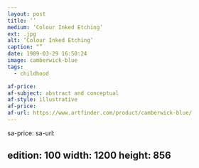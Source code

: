 ```yaml
---
layout: post
title: ‘’
medium: ‘Colour Inked Etching’
ext: .jpg
alt: ‘Colour Inked Etching’
caption: “”
date: 1989-03-29 16:50:24
image: camberwick-blue
tags:
  - childhood

af-price:
af-subject: abstract and conceptual
af-style: illustrative
af-price:
af-url: https://www.artfinder.com/product/camberwick-blue/
---
```



sa-price:
sa-url:

edition: 100
width: 1200
height: 856
---

